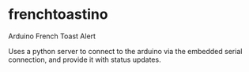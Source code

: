 # frenchtoastino
Arduino French Toast Alert

Uses a python server to connect to the arduino via the embedded serial connection, and provide it with status updates.